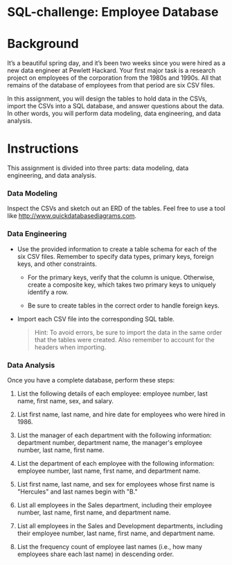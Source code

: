 # SQL-challenge: Employee Database

# Background
It’s a beautiful spring day, and it’s been two weeks since you were hired as a new data engineer at Pewlett Hackard. Your first major task is a research project on employees of the corporation from the 1980s and 1990s. All that remains of the database of employees from that period are six CSV files.

In this assignment, you will design the tables to hold data in the CSVs, import the CSVs into a SQL database, and answer questions about the data. In other words, you will perform data modeling, data engineering, and data analysis.

# Instructions
This assignment is divided into three parts: data modeling, data engineering, and data analysis.

### Data Modeling
Inspect the CSVs and sketch out an ERD of the tables. Feel free to use a tool like http://www.quickdatabasediagrams.com.

### Data Engineering

- Use the provided information to create a table schema for each of the six CSV files. Remember to specify data types, primary keys, foreign keys, and other constraints.

    - For the primary keys, verify that the column is unique. Otherwise, create a composite key, which takes two primary keys to uniquely identify a row.

    - Be sure to create tables in the correct order to handle foreign keys.

- Import each CSV file into the corresponding SQL table.

  > Hint: To avoid errors, be sure to import the data in the same order that the tables were created. Also remember to account for the headers when importing.
  
### Data Analysis
Once you have a complete database, perform these steps:


1. List the following details of each employee: employee number, last name, first name, sex, and salary.


2. List first name, last name, and hire date for employees who were hired in 1986.


3. List the manager of each department with the following information: department number, department name, the manager's employee number, last name, first name.


4. List the department of each employee with the following information: employee number, last name, first name, and department name.


5. List first name, last name, and sex for employees whose first name is "Hercules" and last names begin with "B."


6. List all employees in the Sales department, including their employee number, last name, first name, and department name.


7. List all employees in the Sales and Development departments, including their employee number, last name, first name, and department name.


8. List the frequency count of employee last names (i.e., how many employees share each last name) in descending order.
